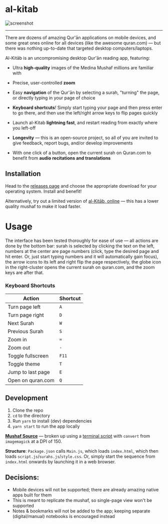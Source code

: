 # al-kitab

![screenshot](https://preview.ibb.co/iFnSk8/mockup.png)


--------

There are dozens of amazing Qur'ān applications on mobile devices, and some great ones online for all devices (like the awesome quran.com) — but there was nothing up-to-date that targeted desktop computers/laptops.

Al-Kitāb is an uncompromising desktop Qur'ān reading app, featuring:

* Ultra **high-quality** images of the Medina Mushaf millions are familiar with

* Precise, user-controlled **zoom**

* Easy **navigation** of the Qur'ān by selecting a surah, "turning" the page, or directly typing in your page of choice

* **Keyboard shortcuts**! Simply start typing your page and then press enter to go there, and then use the left/right arrow keys to flip pages quickly

* Launch al-Kitab **lightning fast**, and restart reading from exactly where you left-off

* **Longevity** — this is an open-source project, so all of you are invited to give feedback, report bugs, and/or develop improvements

* With one click of a button, open the current surah on Quran.com to benefit from **audio recitations and translations**

## Installation
Head to the [releases page](https://github.com/mr-islam/al-kitab/releases) and choose the appropriate download for your operating system. Install and benefit!

Alternatively, try out a limited version of [al-Kitāb, online](https://mr-islam.github.io/al-kitab/) — this has a lower quality mushaf to make it load faster.

# Usage

The interface has been tested thoroughly for ease of use — all actions are done by the bottom bar: surah is selected by clicking the text on the left, numbers at the center are page numbers (click, type the desired page and hit enter. Or, just start typing numbers and it will automatically gain focus), the arrow icons to its left and right flip the page respectively, the globe icon in the right-cluster opens the current surah on quran.com, and the zoom keys are after that. 

### Keyboard Shortcuts

| Action            | Shortcut |
|-------------------|----------|
| Turn page left    | `A`      |
| Turn page right   | `D`      |
| Next Surah        | `W`      |
| Previous Surah    | `S`      |
| Zoom in           | `=`      |
| Zoom out          | `-`      |
| Toggle fullscreen | `F11`    |
| Toggle theme      | `T`      |
| Jump to last page | `E`      |
| Open on quran.com | `Q`      |

## Development
1. Clone the repo
2. `cd` to the directory 
3. Run `yarn` to install (dev) dependencies
4. `yarn start` to run the app locally

**[Mushaf Source](https://archive.org/details/ar_Mushaf_AlMadinah_new_TruePDF)** — broken up using a [terminal script](https://gist.github.com/mr-islam/67de74c60adb9d10057d9b83d19b5563) with `convert` from `imagemagick` at a DPI of 150.

**Structure**: `Package.json` calls `Main.js`, which loads `index.html`, which then loads `script.js`/`surahs.js`/`style.css`. Or, simply start the sequence from `index.html` onwards by launching it in a web browser.

## Decisions:

- Mobile devices will not be supported; there are already amazing native apps built for them 
- This is meant to replicate the mushaf, so single-page view won't be supported
- Notes & bookmarks will not be added to the app; keeping separate (digital/manual) notebooks is encouraged instead
  
